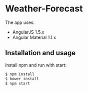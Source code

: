 # Weather-Forecast
The app uses:

- AngularJS 1.5.x
- Angular Material 1.1.x

## Installation and usage

Install npm and run with start:
```bash
$ npm install
$ bower install
$ npm start
```
